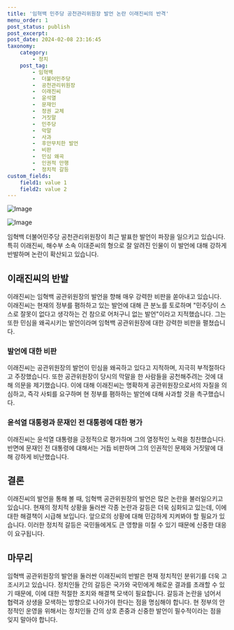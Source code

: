 ```yaml
---
title: '임혁백 민주당 공천관리위원장 발언 논란 이래진씨의 반격'
menu_order: 1
post_status: publish
post_excerpt: 
post_date: 2024-02-08 23:16:45
taxonomy:
    category:
        - 정치
    post_tag:
        - 임혁백
        -  더불어민주당
        -  공천관리위원장
        -  이래진씨
        -  윤석열
        -  문재인
        -  정권 교체
        -  거짓말
        -  민주당
        -  막말
        -  사과
        -  후안무치한 발언
        -  비판
        -  민심 왜곡
        -  인권적 만행
        -  정치적 갈등
custom_fields:
    field1: value 1
    field2: value 2
---
```


![Image](https://imgnews.pstatic.net/image/029/2024/02/07/0002854057_001_20240207063501072.jpg?type=w647)

![Image](https://imgnews.pstatic.net/image/029/2024/02/07/0002854057_002_20240207063501098.jpg?type=w647)

임혁백 더불어민주당 공천관리위원장이 최근 발표한 발언이 파장을 일으키고 있습니다. 특히 이래진씨, 해수부 소속 이대준씨의 형으로 잘 알려진 인물이 이 발언에 대해 강하게 반발하며 논란이 확산되고 있습니다.
## 이래진씨의 반발
이래진씨는 임혁백 공관위원장의 발언을 향해 매우 강력한 비판을 쏟아내고 있습니다. 이래진씨는 현재의 정부를 폄하하고 있는 발언에 대해 큰 분노를 토로하며 "민주당이 스스로 잘못이 없다고 생각하는 건 참으로 어처구니 없는 발언"이라고 지적했습니다. 그는 또한 민심을 왜곡시키는 발언이라며 임혁백 공관위원장에 대한 강력한 비판을 펼쳤습니다.
### 발언에 대한 비판
이래진씨는 공관위원장의 발언이 민심을 왜곡하고 있다고 지적하며, 지극히 부적절하다고 주장했습니다. 또한 공관위원장이 당시의 막말을 한 사람들을 공천해주려는 것에 대해 의문을 제기했습니다. 이에 대해 이래진씨는 명확하게 공관위원장으로서의 자질을 의심하고, 즉각 사퇴를 요구하며 현 정부를 폄하하는 발언에 대해 사과할 것을 촉구했습니다.
### 윤석열 대통령과 문재인 전 대통령에 대한 평가
이래진씨는 윤석열 대통령을 긍정적으로 평가하며 그의 열정적인 노력을 칭찬했습니다. 반면에 문재인 전 대통령에 대해서는 거듭 비판하며 그의 인권적인 문제와 거짓말에 대해 강하게 비난했습니다.
## 결론
이래진씨의 발언을 통해 볼 때, 임혁백 공관위원장의 발언은 많은 논란을 불러일으키고 있습니다. 현재의 정치적 상황을 둘러싼 각종 논란과 갈등은 더욱 심화되고 있는데, 이에 대한 해결책이 시급해 보입니다. 앞으로의 상황에 대해 민감하게 지켜봐야 할 필요가 있습니다. 이러한 정치적 갈등은 국민들에게도 큰 영향을 미칠 수 있기 때문에 신중한 대응이 요구됩니다.
## 마무리
임혁백 공관위원장의 발언을 둘러싼 이래진씨의 반발은 현재 정치적인 분위기를 더욱 고조시키고 있습니다. 정치인들 간의 갈등은 국가와 국민에게 해로운 결과를 초래할 수 있기 때문에, 이에 대한 적절한 조치와 해결책 모색이 필요합니다. 갈등과 논란을 넘어서 협력과 상생을 모색하는 방향으로 나아가야 한다는 점을 명심해야 합니다. 현 정부의 안정적인 운영을 위해서는 정치인들 간의 상호 존중과 신중한 발언이 필수적이라는 점을 잊지 말아야 합니다.
